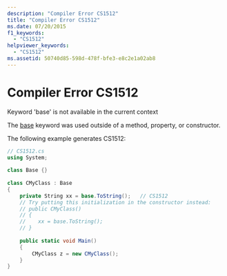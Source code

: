 ```yaml
---
description: "Compiler Error CS1512"
title: "Compiler Error CS1512"
ms.date: 07/20/2015
f1_keywords: 
  - "CS1512"
helpviewer_keywords: 
  - "CS1512"
ms.assetid: 50740d85-598d-478f-bfe3-e8c2e1a02ab8
---
```

# Compiler Error CS1512
Keyword 'base' is not available in the current context  
  
 The [base](../language-reference/keywords/base.md) keyword was used outside of a method, property, or constructor.  
  
 The following example generates CS1512:  
  
```csharp  
// CS1512.cs  
using System;  
  
class Base {}  
  
class CMyClass : Base  
{  
    private String xx = base.ToString();   // CS1512  
    // Try putting this initialization in the constructor instead:  
    // public CMyClass()  
    // {  
    //    xx = base.ToString();  
    // }  
  
    public static void Main()  
    {  
        CMyClass z = new CMyClass();  
    }  
}  
```
